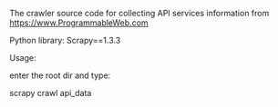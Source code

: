 The crawler source code for collecting API services information from https://www.ProgrammableWeb.com 

Python library: Scrapy==1.3.3

Usage:

enter the root dir and type:

scrapy crawl api_data